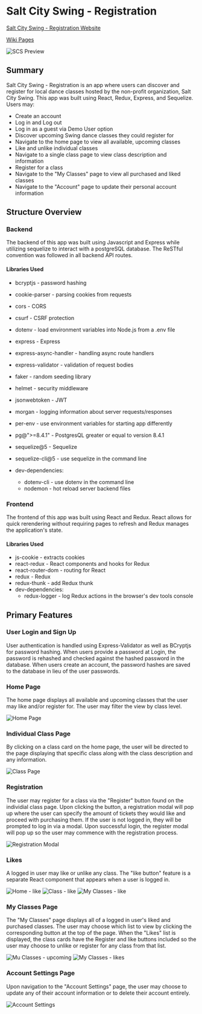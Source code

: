 # Salt City Swing - Registration

[Salt City Swing - Registration Website](https://saltcityswing-registration.herokuapp.com/)

[Wiki Pages](https://github.com/IrinaAmzashvili/react-solo-project/wiki)


![SCS Preview](https://user-images.githubusercontent.com/79552414/123537314-0639a880-d6ec-11eb-92ff-9bda874f1ab1.png)

## Summary

Salt City Swing - Registration is an app where users can discover and register for local dance classes hosted by the non-profit organization, Salt City Swing. This app was built using React, Redux, Express, and Sequelize. Users may:

- Create an account
- Log in and Log out
- Log in as a guest via Demo User option
- Discover upcoming Swing dance classes they could register for
- Navigate to the home page to view all available, upcoming classes
- Like and unlike individual classes
- Navigate to a single class page to view class description and information
- Register for a class
- Navigate to the "My Classes" page to view all purchased and liked classes
- Navigate to the "Account" page to update their personal account information

## Structure Overview
### Backend
The backend of this app was built using Javascript and Express while utilizing sequelize to interact with a postgreSQL database. The ReSTful convention was followed in all backend API routes.

#### Libraries Used
- bcryptjs - password hashing
- cookie-parser - parsing cookies from requests
- cors - CORS
- csurf - CSRF protection
- dotenv - load environment variables into Node.js from a .env file
- express - Express
- express-async-handler - handling async route handlers
- express-validator - validation of request bodies
- faker - random seeding library
- helmet - security middleware
- jsonwebtoken - JWT
- morgan - logging information about server requests/responses
- per-env - use environment variables for starting app differently
- pg@">=8.4.1" - PostgresQL greater or equal to version 8.4.1
- sequelize@5 - Sequelize
- sequelize-cli@5 - use sequelize in the command line

- dev-dependencies:
    - dotenv-cli - use dotenv in the command line
    - nodemon - hot reload server backend files

### Frontend
The frontend of this app was built using React and Redux. React allows for quick rerendering without requiring pages to refresh and Redux
manages the application's state.

#### Libraries Used
- js-cookie - extracts cookies
- react-redux - React components and hooks for Redux
- react-router-dom - routing for React
- redux - Redux
- redux-thunk - add Redux thunk
- dev-dependencies:
    - redux-logger - log Redux actions in the browser's dev tools console

## Primary Features
### User Login and Sign Up

User authentication is handled using Express-Validator as well as BCryptjs for password hashing. When users provide a password at Login, the password is rehashed and checked against the hashed password in the database. When users create an account, the password hashes are saved to the database in lieu of the user passwords.

### Home Page
The home page displays all available and upcoming classes that the user may like and/or register for. The user may filter the view by class level.

![Home Page](https://user-images.githubusercontent.com/79552414/123537051-d8a02f80-d6ea-11eb-9561-0231edcb8355.png)

### Individual Class Page
By clicking on a class card on the home page, the user will be directed to the page displaying that specific class along with the class description and any information.

![Class Page](https://user-images.githubusercontent.com/79552414/123537082-f8375800-d6ea-11eb-82af-6e0f630abe50.png)

### Registration
The user may register for a class via the "Register" button found on the individial class page. Upon clicking the button, a registration modal will pop up where the user can specify the amount of tickets they would like and proceed with purchasing them. If the user is not logged in, they will be prompted to log in via a modal. Upon successful login, the register modal will pop up so the user may commence with the registration process.

![Registration Modal](https://user-images.githubusercontent.com/79552414/123537102-100edc00-d6eb-11eb-8a00-0b9e3ce0e3eb.png)

### Likes
A logged in user may like or unlike any class. The "like button" feature is a separate React component that appears when a user is logged in.

![Home - like](https://user-images.githubusercontent.com/79552414/123537137-2f0d6e00-d6eb-11eb-8ffb-1fccc6630975.png)
![Class - like](https://user-images.githubusercontent.com/79552414/123537170-52381d80-d6eb-11eb-81ec-5c6619880ed9.png)
![My Classes - like](https://user-images.githubusercontent.com/79552414/123537193-6e3bbf00-d6eb-11eb-9d1b-cf9ec23fb58f.png)

### My Classes Page
The "My Classes" page displays all of a logged in user's liked and purchased classes. The user may choose which list to view by clicking the corresponding button at the top of the page. When the "Likes" list is displayed, the class cards have the Register and like buttons included so the user may choose to unlike or register for any class from that list.

![Mu Classes - upcoming](https://user-images.githubusercontent.com/79552414/123537247-ad6a1000-d6eb-11eb-89c5-daabb19024f5.png)
![My Classes - likes](https://user-images.githubusercontent.com/79552414/123537274-d12d5600-d6eb-11eb-9b60-26147560a10c.png)

### Account Settings Page
Upon navigation to the "Account Settings" page, the user may choose to update any of their account information or to delete their account entirely. 

![Account Settings]()

